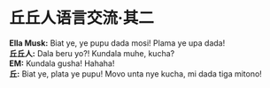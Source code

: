 # 丘丘人语言交流·其二

**Ella Musk:** Biat ye, ye pupu dada mosi! Plama ye upa dada!  
**丘丘人:** Dala beru yo?! Kundala muhe, kucha?  
**EM:** Kundala gusha! Hahaha!  
**丘:** Biat ye, plata ye pupu! Movo unta nye kucha, mi dada tiga mitono!
